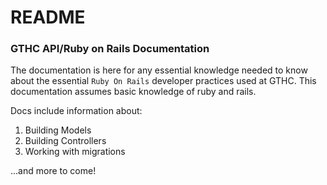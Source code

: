 # README

### GTHC API/Ruby on Rails Documentation

The documentation is here for any essential knowledge needed to know about the essential `Ruby On Rails` developer practices used at GTHC. This documentation assumes basic knowledge of ruby and rails.

Docs include information about:
1. Building Models
2. Building Controllers
3. Working with migrations

...and more to come!
